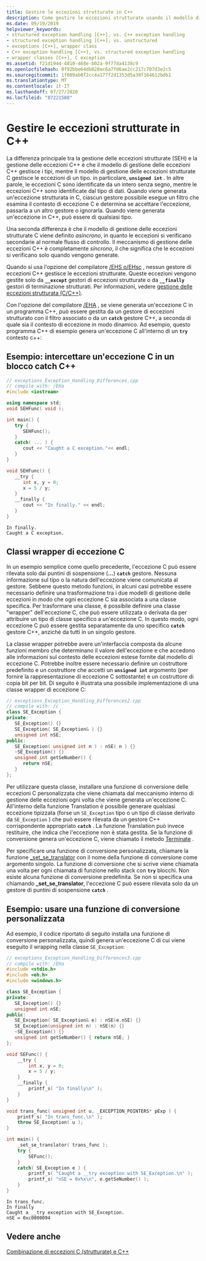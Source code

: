 ```yaml
---
title: Gestire le eccezioni strutturate in C++
description: Come gestire le eccezioni strutturate usando il modello di gestione delle eccezioni C++.
ms.date: 09/19/2019
helpviewer_keywords:
- structured exception handling [C++], vs. C++ exception handling
- structured exception handling [C++], vs. unstructured
- exceptions [C++], wrapper class
- C++ exception handling [C++], vs. structured exception handling
- wrapper classes [C++], C exception
ms.assetid: f21d1944-4810-468e-b02a-9f77da4138c9
ms.openlocfilehash: 0f92bbe64db028ec6a7fd6ae2cc217c707d3e2c5
ms.sourcegitcommit: 1f009ab0f2cc4a177f2d1353d5a38f164612bdb1
ms.translationtype: MT
ms.contentlocale: it-IT
ms.lasthandoff: 07/27/2020
ms.locfileid: "87221588"
---
```

# <a name="handle-structured-exceptions-in-c"></a>Gestire le eccezioni strutturate in C++

La differenza principale tra la gestione delle eccezioni strutturate (SEH) e la gestione delle eccezioni C++ è che il modello di gestione delle eccezioni C++ gestisce i tipi, mentre il modello di gestione delle eccezioni strutturate C gestisce le eccezioni di un tipo. in particolare, **`unsigned int`** . In altre parole, le eccezioni C sono identificate da un intero senza segno, mentre le eccezioni C++ sono identificate dal tipo di dati. Quando viene generata un'eccezione strutturata in C, ciascun gestore possibile esegue un filtro che esamina il contesto di eccezione C e determina se accettare l'eccezione, passarla a un altro gestore o ignorarla. Quando viene generata un'eccezione in C++, può essere di qualsiasi tipo.

Una seconda differenza è che il modello di gestione delle eccezioni strutturate C viene definito *asincrono*, in quanto le eccezioni si verificano secondarie al normale flusso di controllo. Il meccanismo di gestione delle eccezioni C++ è completamente *sincrono*, il che significa che le eccezioni si verificano solo quando vengono generate.

Quando si usa l'opzione del compilatore [/EHS o/EHsc](../build/reference/eh-exception-handling-model.md) , nessun gestore di eccezioni C++ gestisce le eccezioni strutturate. Queste eccezioni vengono gestite solo da **`__except`** gestori di eccezioni strutturate o da **`__finally`** gestori di terminazione strutturati. Per informazioni, vedere [gestione delle eccezioni strutturata (C/C++)](structured-exception-handling-c-cpp.md).

Con l'opzione del compilatore [/EHA](../build/reference/eh-exception-handling-model.md) , se viene generata un'eccezione C in un programma C++, può essere gestita da un gestore di eccezioni strutturato con il filtro associato o da un **`catch`** gestore C++, a seconda di quale sia il contesto di eccezione in modo dinamico. Ad esempio, questo programma C++ di esempio genera un'eccezione C all'interno di un **`try`** contesto c++:

## <a name="example---catch-a-c-exception-in-a-c-catch-block"></a>Esempio: intercettare un'eccezione C in un blocco catch C++

```cpp
// exceptions_Exception_Handling_Differences.cpp
// compile with: /EHa
#include <iostream>

using namespace std;
void SEHFunc( void );

int main() {
   try {
      SEHFunc();
   }
   catch( ... ) {
      cout << "Caught a C exception."<< endl;
   }
}

void SEHFunc() {
   __try {
      int x, y = 0;
      x = 5 / y;
   }
   __finally {
      cout << "In finally." << endl;
   }
}
```

```Output
In finally.
Caught a C exception.
```

## <a name="c-exception-wrapper-classes"></a>Classi wrapper di eccezione C

In un esempio semplice come quello precedente, l'eccezione C può essere rilevata solo dai puntini di sospensione (**...**) **`catch`** gestore. Nessuna informazione sul tipo o la natura dell'eccezione viene comunicata al gestore. Sebbene questo metodo funzioni, in alcuni casi potrebbe essere necessario definire una trasformazione tra i due modelli di gestione delle eccezioni in modo che ogni eccezione C sia associata a una classe specifica. Per trasformare una classe, è possibile definire una classe "wrapper" dell'eccezione C, che può essere utilizzata o derivata da per attribuire un tipo di classe specifico a un'eccezione C. In questo modo, ogni eccezione C può essere gestita separatamente da uno specifico **`catch`** gestore C++, anziché da tutti in un singolo gestore.

La classe wrapper potrebbe avere un'interfaccia composta da alcune funzioni membro che determinano il valore dell'eccezione e che accedono alle informazioni sul contesto delle eccezioni estese fornite dal modello di eccezione C. Potrebbe inoltre essere necessario definire un costruttore predefinito e un costruttore che accetti un **`unsigned int`** argomento (per fornire la rappresentazione di eccezione C sottostante) e un costruttore di copia bit per bit. Di seguito è illustrata una possibile implementazione di una classe wrapper di eccezione C:

```cpp
// exceptions_Exception_Handling_Differences2.cpp
// compile with: /c
class SE_Exception {
private:
   SE_Exception() {}
   SE_Exception( SE_Exception& ) {}
   unsigned int nSE;
public:
   SE_Exception( unsigned int n ) : nSE( n ) {}
   ~SE_Exception() {}
   unsigned int getSeNumber() {
      return nSE;
   }
};
```

Per utilizzare questa classe, installare una funzione di conversione delle eccezioni C personalizzata che viene chiamata dal meccanismo interno di gestione delle eccezioni ogni volta che viene generata un'eccezione C. All'interno della funzione Translation è possibile generare qualsiasi eccezione tipizzata (forse un `SE_Exception` tipo o un tipo di classe derivato da `SE_Exception` ) che può essere rilevata da un gestore C++ corrispondente appropriato **`catch`** . La funzione Translation può invece restituire, che indica che l'eccezione non è stata gestita. Se la funzione di conversione genera un'eccezione C, viene chiamato il metodo [Terminate](../c-runtime-library/reference/terminate-crt.md) .

Per specificare una funzione di conversione personalizzata, chiamare la funzione [_set_se_translator](../c-runtime-library/reference/set-se-translator.md) con il nome della funzione di conversione come argomento singolo. La funzione di conversione che si scrive viene chiamata una volta per ogni chiamata di funzione nello stack con **`try`** blocchi. Non esiste alcuna funzione di conversione predefinita. Se non si specifica una chiamando **_set_se_translator**, l'eccezione C può essere rilevata solo da un gestore di puntini di sospensione **`catch`** .

## <a name="example---use-a-custom-translation-function"></a>Esempio: usare una funzione di conversione personalizzata

Ad esempio, il codice riportato di seguito installa una funzione di conversione personalizzata, quindi genera un'eccezione C di cui viene eseguito il wrapping nella classe `SE_Exception`:

```cpp
// exceptions_Exception_Handling_Differences3.cpp
// compile with: /EHa
#include <stdio.h>
#include <eh.h>
#include <windows.h>

class SE_Exception {
private:
   SE_Exception() {}
   unsigned int nSE;
public:
   SE_Exception( SE_Exception& e) : nSE(e.nSE) {}
   SE_Exception(unsigned int n) : nSE(n) {}
   ~SE_Exception() {}
   unsigned int getSeNumber() { return nSE; }
};

void SEFunc() {
    __try {
        int x, y = 0;
        x = 5 / y;
    }
    __finally {
        printf_s( "In finally\n" );
    }
}

void trans_func( unsigned int u, _EXCEPTION_POINTERS* pExp ) {
    printf_s( "In trans_func.\n" );
    throw SE_Exception( u );
}

int main() {
    _set_se_translator( trans_func );
    try {
        SEFunc();
    }
    catch( SE_Exception e ) {
        printf_s( "Caught a __try exception with SE_Exception.\n" );
        printf_s( "nSE = 0x%x\n", e.getSeNumber() );
    }
}
```

```Output
In trans_func.
In finally
Caught a __try exception with SE_Exception.
nSE = 0xc0000094
```

## <a name="see-also"></a>Vedere anche

[Combinazione di eccezioni C (strutturate) e C++](../cpp/mixing-c-structured-and-cpp-exceptions.md)
